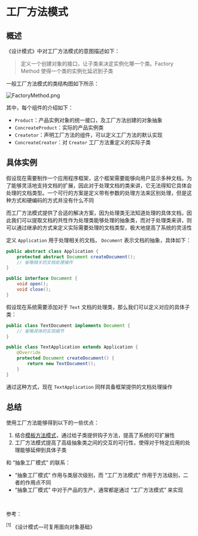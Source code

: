 # 工厂方法模式

## 概述

《设计模式》中对工厂方法模式的意图描述如下：

> 定义一个创建对象的接口，让子类来决定实例化哪一个类。Factory Method 使得一个类的实例化延迟到子类

一般工厂方法模式的类结构图如下所示：

![FactoryMethod.png](https://s2.loli.net/2022/11/13/Tqtga7Hux4nd8hL.png)

其中，每个组件的介绍如下：

- `Product`：产品实例对象的统一接口，及工厂方法创建的对象抽象
- `ConcreateProduct`：实际的产品实例类
- `Createtor`：声明工厂方法的组件，可以定义工厂方法的默认实现
- `ConcreateCreator`：对 `Creator` 工厂方法重定义的实际子类

## 具体实例

假设现在需要制作一个应用程序框架，这个框架需要能够向用户显示多种文档，为了能够灵活地支持文档的扩展，因此对于处理文档的类来讲，它无法得知它具体会处理的文档类型。一个可行的方案是定义带有参数的处理方法来区别处理，但是这种方式和硬编码的方式并没有什么不同

而工厂方法模式提供了合适的解决方案，因为处理类无法知道处理的具体文档，因此我们可以提取文档的共性作为处理类能够处理的抽象类，而对于处理类来讲，则可以通过继承的方式来定义实际需要处理的文档类型，极大地提高了系统的灵活性

定义 `Application` 用于处理相关的文档， `Document` 表示文档的抽象，具体如下：

``` java
public abstract class Application {
    protected abstract Document createDocument();
    // 省略相关的文档处理操作
}

public interface Document {
    void open();
    void close();
}
```

假设现在系统需要添加对于 `Text` 文档的处理类，那么我们可以定义对应的具体子类：

``` java
public class TextDocument implements Document {
    // 省略具体的实现细节
}

public class TextApplication extends Application {
    @Override
    protected Document createDocument() {
        return new TextDocument();
    }
}
```

通过这种方式，现在 `TextApplication` 同样具备框架提供的文档处理操作

## 总结

使用工厂方法能够得到以下的一些优点：

1. 结合<a href="https://zh.wikipedia.org/zh-cn/%E6%A8%A1%E6%9D%BF%E6%96%B9%E6%B3%95">模板方法模式</a>，通过给子类提供钩子方法，提高了系统的可扩展性
2. 工厂方法模式提高了高级抽象类之间的交互的可行性，使得对于特定应用的处理能够延伸到具体子类

和 “抽象工厂模式” 的联系：

- “抽象工厂模式” 作用与类层次级别，而 “工厂方法模式” 作用于方法级别，二者的作用点不同
- “抽象工厂模式” 中对于产品的生产，通常都是通过 “工厂方法模式” 来实现

<br />

参考：

<sup>[1]</sup> 《设计模式—可复用面向对象基础》